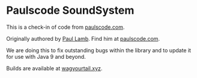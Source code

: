 # Paulscode SoundSystem

This is a check-in of code from [paulscode.com][SoundSystem thread].

Originally authored by [Paul Lamb].
Find him at [paulscode.com].

We are doing this to fix outstanding bugs within the library
and to update it for use with Java 9 and beyond.

Builds are available at [wagyourtail.xyz][WagYourMaven].

[SoundSystem thread]:https://web.archive.org/web/20181207143744/http://www.paulscode.com/forum/index.php?topic=4.0
[Paul Lamb]:https://github.com/paulscode
[paulscode.com]:https://www.paulscode.com
[WagYourMaven]:https://maven.wagyourtail.xyz
